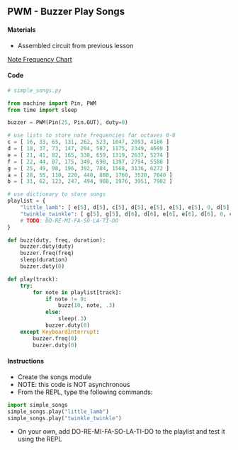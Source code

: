 ## PWM - Buzzer Play Songs

#### Materials
 - Assembled circuit from previous lesson

[Note Frequency Chart](NoteFrequencyChart.pdf)
#### Code
```Python
# simple_songs.py

from machine import Pin, PWM
from time import sleep

buzzer = PWM(Pin(25, Pin.OUT), duty=0)

# use lists to store note frequencies for octaves 0-8
c = [ 16, 33, 65, 131, 262, 523, 1047, 2093, 4186 ] 
d = [ 18, 37, 73, 147, 294, 587, 1175, 2349, 4699 ]
e = [ 21, 41, 82, 165, 330, 659, 1319, 2637, 5274 ]
f = [ 22, 44, 87, 175, 349, 698, 1397, 2794, 5588 ]
g = [ 25, 49, 98, 196, 392, 784, 1568, 3136, 6272 ]
a = [ 28, 55, 110, 220, 440, 880, 1760, 3520, 7040 ]
b = [ 31, 62, 123, 247, 494, 988, 1976, 3951, 7902 ]

# use dictionary to store songs
playlist = {
    "little_lamb": [ e[5], d[5], c[5], d[5], e[5], e[5], e[5], 0, d[5], d[5], d[5], 0, e[5], e[5], e[5], 0, e[5], d[5], c[5], d[5], e[5], e[5], e[5], c[5], d[5], d[5], e[5], d[5], c[5] ],
    "twinkle_twinkle": [ g[5], g[5], d[6], d[6], e[6], e[6], d[6], 0, c[6], c[6], b[5], b[5], a[5], a[5], g[5], 0, d[6], d[6], c[6], c[6], b[5], b[5], a[5], 0, d[6], d[6], c[6], c[6], b[5], b[5], a[5], 0, g[5], g[5], d[6], d[6], e[6], e[6], d[6], 0, c[6], c[6], b[5], b[5], a[5], a[5], g[5] ],
    # TODO: DO-RE-MI-FA-SO-LA-TI-DO
}

def buzz(duty, freq, duration):
    buzzer.duty(duty)
    buzzer.freq(freq)
    sleep(duration)
    buzzer.duty(0)

def play(track):
    try:
        for note in playlist[track]:
            if note != 0:
                buzz(10, note, .3)
            else:
                sleep(.3)
            buzzer.duty(0)
    except KeyboardInterrupt:
        buzzer.freq(0)
        buzzer.duty(0)
```
#### Instructions
 - Create the songs module
 - NOTE: this code is NOT asynchronous
 - From the REPL, type the following commands:
```Python
import simple_songs
simple_songs.play("little_lamb")
simple_songs.play("twinkle_twinkle")
```
- On your own, add DO-RE-MI-FA-SO-LA-TI-DO to the playlist and test it using the REPL
